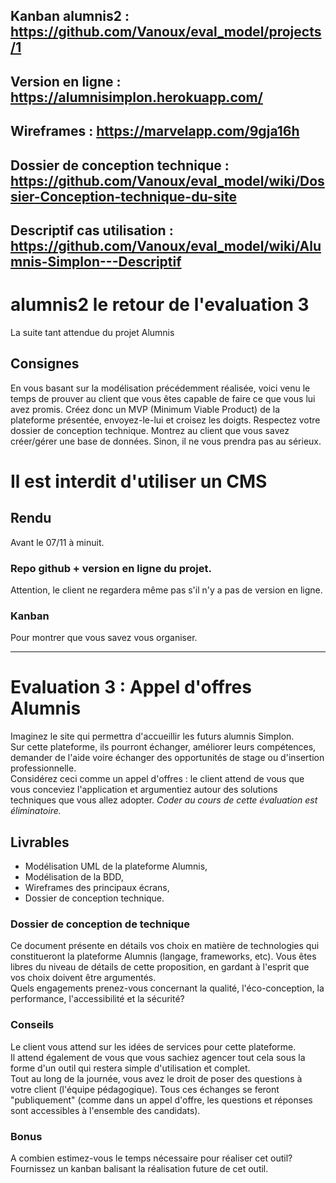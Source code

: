 ## Kanban alumnis2 : https://github.com/Vanoux/eval_model/projects/1
## Version en ligne : https://alumnisimplon.herokuapp.com/

## Wireframes :  https://marvelapp.com/9gja16h
## Dossier de conception technique : https://github.com/Vanoux/eval_model/wiki/Dossier-Conception-technique-du-site
## Descriptif cas utilisation : https://github.com/Vanoux/eval_model/wiki/Alumnis-Simplon---Descriptif


# alumnis2 le retour de l'evaluation 3
La suite tant attendue du projet Alumnis

## Consignes
En vous basant sur la modélisation précédemment réalisée, voici venu le temps de prouver au client que vous êtes capable de faire ce que vous lui avez promis.
Créez donc un MVP (Minimum Viable Product) de la plateforme présentée, envoyez-le-lui et croisez les doigts.
Respectez votre dossier de conception technique.
Montrez au client que vous savez créer/gérer une base de données. Sinon, il ne vous prendra pas au sérieux.

# Il est interdit d'utiliser un CMS

## Rendu
Avant le 07/11 à minuit.
### Repo github + version en ligne du projet.
Attention, le client ne regardera même pas s'il n'y a pas de version en ligne.
### Kanban
Pour montrer que vous savez vous organiser. 

*******************************************

# Evaluation 3 : Appel d'offres Alumnis
Imaginez le site qui permettra d'accueillir les futurs alumnis Simplon.   
Sur cette plateforme, ils pourront échanger, améliorer leurs compétences, demander de l'aide voire échanger des opportunités de stage ou d'insertion professionnelle.   
Considérez ceci comme un appel d'offres : le client attend de vous que vous conceviez l'application et argumentiez autour des solutions techniques que vous allez adopter. 
*Coder au cours de cette évaluation est éliminatoire.*

## Livrables
* Modélisation UML de la plateforme Alumnis,
* Modélisation de la BDD,
* Wireframes des principaux écrans,
* Dossier de conception technique.

### Dossier de conception de technique
Ce document présente en détails vos choix en matière de technologies qui constitueront la plateforme Alumnis (langage, frameworks, etc). Vous êtes libres du niveau de détails de cette proposition, en gardant à l'esprit que vos choix doivent être argumentés.   
Quels engagements prenez-vous concernant la qualité, l'éco-conception, la performance, l'accessibilité et la sécurité?

### Conseils
Le client vous attend sur les idées de services pour cette plateforme.   
Il attend également de vous que vous sachiez agencer tout cela sous la forme d'un outil qui restera simple d'utilisation et complet.   
Tout au long de la journée, vous avez le droit de poser des questions à votre client (l'équipe pédagogique). 
Tous ces échanges se feront "publiquement" (comme dans un appel d'offre, les questions et réponses sont accessibles à l'ensemble des candidats).

### Bonus
A combien estimez-vous le temps nécessaire pour réaliser cet outil?   
Fournissez un kanban balisant la réalisation future de cet outil.
